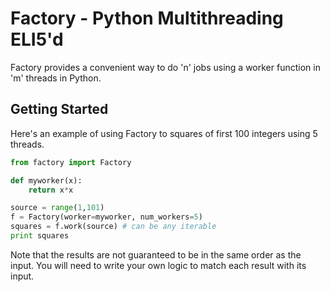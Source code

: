 Factory - Python Multithreading ELI5'd
======================================

Factory provides a convenient way to do 'n' jobs using a worker function in 'm' threads in Python.

Getting Started
---------------

Here's an example of using Factory to squares of first 100 integers using 5 threads.

```python
from factory import Factory

def myworker(x):
    return x*x

source = range(1,101)
f = Factory(worker=myworker, num_workers=5)
squares = f.work(source) # can be any iterable
print squares
```

Note that the results are not guaranteed to be in the same order as the input. You will need to write your own logic to match each result with its input.
